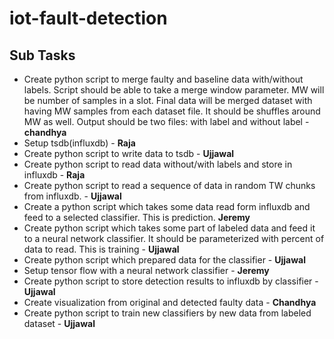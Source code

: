 # iot-fault-detection

## Sub Tasks
* Create python script to merge faulty and baseline data with/without labels. Script should be able to take a merge window parameter. MW 
will be number of samples in a slot. Final data will be merged dataset with having MW samples from each dataset file. It should be 
shuffles around MW as well. Output should be two files: with label and without label - **chandhya**
* Setup tsdb(influxdb) - **Raja**
* Create python script to write data to tsdb - **Ujjawal**
* Create python script to read data without/with labels and store in influxdb - **Raja**
* Create python script to read a sequence of data in random TW chunks from influxdb. - **Ujjawal**
* Create a python script which takes some data read form influxdb and feed to a selected classifier. This is prediction. **Jeremy**
* Create python script which takes some part of labeled data and feed it to a neural network classifier. It should be parameterized with
percent of data to read. This is training - **Ujjawal**
* Create python script which prepared data for the classifier - **Ujjawal**
* Setup tensor flow with a neural network classifier - **Jeremy**
* Create python script to store detection results to influxdb by classifier - **Ujjawal**
* Create visualization from original and detected faulty data - **Chandhya**
* Create python script to train new classifiers by new data from labeled dataset - **Ujjawal**
